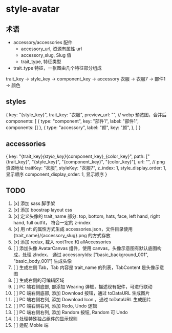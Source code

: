 # style-avatar

## 术语

- accessory/accessories 配件
    - accessory_url, 资源有属性 url
    - accessory_slug, Slug 值
    - trait_type, 特征类型
- trait_type 特征，一张图由几个特征部分组成

trait_key -> style_key -> component_key -> accessory
衣服 -> 衣服7 -> 部件1 -> 颜色

## styles
{
  key: "{style_key}",
  trait_key: "衣服",
  preview_url: "", // webp 预览图，合并后
  components: [
    {
      type: "component",
      key: "部件1",
      label: "部件1",
      components: []
    },
    {
      type: "accessory",
      label: "颜",
      key: "颜",
    },
  ]
}

## accessories
{
  key: "{trait_key}_{style_key}_{component_key}_{color_key}",
  path: ["{trait_key}", "{style_key}", "{component_key}", "{color_key}"],
  url: "", // png 资源地址
  traitKey: "衣服",
  styleKey: "衣服7",
  z_index: 1,
  style_display_order: 1, 显示顺序
  component_display_order: 1, 显示顺序
}

## TODO

1. [x] 添加 sass 脚手架
2. [x] 添加 boostrap layout css
3. [x] 定义头像的 trait_name 部分: top, bottom, hats, face, left hand, right hand, full outfit， 符合一定的 z-index
4. [x] 用 nft 的属性方式生成 accessories.json，文件目录使用 {trait_name}/{accessory_slug}.png 的方式存放
5. [x] 添加 redux, 载入 rootTree 和 allAccessories
6. [ ] 添加头像 AvatarCanvas 组件，使用 canvas，头像示意图有默认底图构成，处理 zIndex， 通过 accessoryIds: ["basic_background_001", "basic_body_001"] 生成头像
7. [ ] 生成左侧 Tab，Tab 内容是 trait_name 的列表，TabContent 是头像示意图
8. [ ] 生成右侧的可编辑区域
9. [ ] PC 端右侧底部, 部添加 Wearing 弹框，描述现有配件，可进行联动
10. [ ] PC 端右侧底部, 添加 Download 按钮，通过 toDataURL 生成图片
11. [ ] PC 端右侧右列, 添加 Download Icon ，通过 toDataURL 生成图片
12. [ ] PC 端右侧右列, 添加 Redo, Undo 逻辑
13. [ ] PC 端右侧右列, 添加 Random 按钮, Random 可 Undo
14. [ ] 处理特殊独占组件的显示规则
15. [ ] 适配 Moble 端
